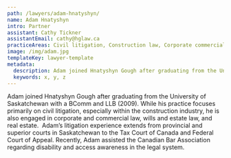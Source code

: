 ```yaml
---
path: /lawyers/adam-hnatyshyn/
name: Adam Hnatyshyn
intro: Partner
assistant: Cathy Tickner
assistantEmail: cathy@hglaw.ca
practiceAreas: Civil litigation, Construction law, Corporate commercial, Employment law
image: /img/adam.jpg
templateKey: lawyer-template
metadata:
  description: Adam joined Hnatyshyn Gough after graduating from the University of Saskatchewan with a BComm and LLB (2009).   While his practice focuses primarily on civil litigation, especially within the construction industry, he is also engaged in corporate and commercial law, wills and estate law, and real estate.  Adam’s litigation experience extends from provincial and superior courts in Saskatchewan to the Tax Court of Canada and Federal Court of Appeal.  Recently, Adam assisted the Canadian Bar Association regarding disability and access awareness in the legal system.  
  keywords: x, y, z
---
```

Adam joined Hnatyshyn Gough after graduating from the University of Saskatchewan with a BComm and LLB (2009).   While his practice focuses primarily on civil litigation, especially within the construction industry, he is also engaged in corporate and commercial law, wills and estate law, and real estate.  Adam’s litigation experience extends from provincial and superior courts in Saskatchewan to the Tax Court of Canada and Federal Court of Appeal.  Recently, Adam assisted the Canadian Bar Association regarding disability and access awareness in the legal system.
